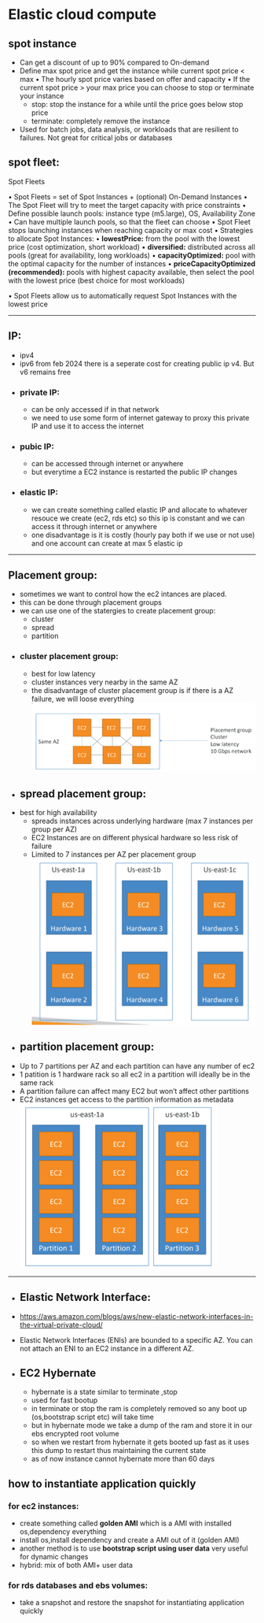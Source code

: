 # Elastic cloud compute

## spot instance
- Can get a discount of up to 90% compared to On-demand
- Define max spot price and get the instance while current spot price < max
• The hourly spot price varies based on offer and capacity
• If the current spot price > your max price you can choose to stop or terminate your instance
  - stop: stop the instance for a while until the price goes below stop price
  - terminate: completely remove the instance
- Used for batch jobs, data analysis, or workloads that are resilient to failures. Not great for critical jobs or databases
## spot fleet:
Spot Fleets

• Spot Fleets = set of Spot Instances + (optional) On-Demand Instances
• The Spot Fleet will try to meet the target capacity with price constraints
• Define possible launch pools: instance type (m5.large), OS, Availability Zone
• Can have multiple launch pools, so that the fleet can choose
• Spot Fleet stops launching instances when reaching capacity or max cost
• Strategies to allocate Spot Instances:
• **lowestPrice:** from the pool with the lowest price (cost optimization, short workload)
• **diversified:** distributed across all pools (great for availability, long workloads)
• **capacityOptimized:** pool with the optimal capacity for the number of instances
• **priceCapacityOptimized (recommended):** pools with highest capacity available, then select
the pool with the lowest price (best choice for most workloads)

• Spot Fleets allow us to automatically request Spot Instances with the lowest price

---
## IP:
- ipv4
- ipv6
from feb 2024 there is a seperate cost for creating public ip v4. But v6 remains free
- ### private IP:
    - can be only accessed if in that network
    - we need to use some form of internet gateway to proxy this private IP and use it to access the internet
- ### pubic IP:
    - can be accessed through internet or anywhere
    - but everytime a EC2 instance is restarted the public IP changes
- ### elastic IP:
    - we can create something called elastic IP and allocate to whatever resouce we create (ec2, rds etc) so this ip is constant and we can access it through internet or anywhere
    - one disadvantage is it is costly (hourly pay both if we use or not use) and one account can create at max 5 elastic ip
 
 ---

## Placement group:
- sometimes we want to control how the ec2 intances are placed.
- this can be done through placement groups
- we can use one of the statergies to create placement group:
  - cluster
  - spread
  - partition
- ### cluster placement group:
  - best for low latency
  - cluster instances very nearby in the same AZ
  - the disadvantage of cluster placement group is if there is a AZ failure, we will loose everything
  ![cluster](img/0.png)
- ## spread placement group:
- best for high availability
  - spreads instances across underlying hardware (max 7 instances per
group per AZ)
  - EC2 Instances are on different physical hardware so less risk of failure
  - Limited to 7 instances per AZ per placement group
  ![spread](img/2.png)
- ## partition placement group:
- Up to 7 partitions per AZ and each partition can have any number of ec2
- 1 patition is 1 hardware rack so all ec2 in a partition will ideally be in the same rack
- A partition failure can affect many EC2 but won’t affect other partitions
- EC2 instances get access to the partition information as metadata
  ![partition](img/3.png)
---
- ## Elastic Network Interface:
- https://aws.amazon.com/blogs/aws/new-elastic-network-interfaces-in-the-virtual-private-cloud/
- Elastic Network Interfaces (ENIs) are bounded to a specific AZ. You can not attach an ENI to an EC2 instance in a different AZ.

- ## EC2 Hybernate
  - hybernate is a state similar to terminate ,stop
  - used for fast bootup
  - in terminate or stop the ram is completely removed so any boot up (os,bootstrap script etc) will take time
  - but in hybernate mode we take a dump of the ram and store it  in our ebs encrypted root volume
  - so when we restart from hybernate it gets booted up fast as it uses this dump to restart thus maintaining the current state
  - as of now instance cannot hybernate more than 60 days

## how to instantiate application quickly
### for ec2 instances:
- create something called **golden AMI** which is a AMI with installed os,dependency everything
- install os,install dependency and create a AMI out of it (golden AMI)
- another method is to use **bootstrap script using user data** very useful for dynamic changes
- hybrid: mix of both AMI+ user data
### for rds databases and ebs volumes:
- take a snapshot and restore the snapshot for instantiating application quickly
